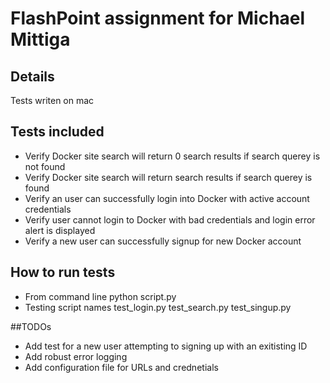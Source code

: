 # FlashPoint assignment for Michael Mittiga

## Details
Tests writen on mac

## Tests included
- Verify Docker site search will return 0 search results if search querey is not found
- Verify Docker site search will return search results if search querey is found
- Verify an user can successfully login into Docker with active account credentials
- Verify user cannot login to Docker with bad credentials and login error alert is displayed
- Verify a new user can successfully signup for new Docker account

## How to run tests
- From command line python script.py
- Testing script names test_login.py test_search.py test_singup.py

##TODOs
- Add test for a new user attempting to signing up with an exitisting ID
- Add robust error logging
- Add configuration file for URLs and crednetials 







